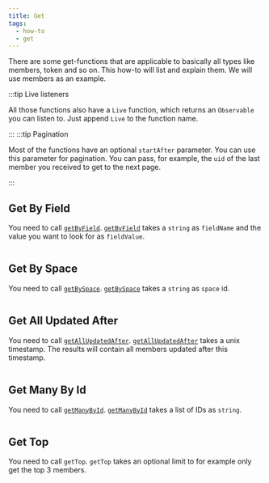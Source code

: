 ```yaml
---
title: Get
tags:
  - how-to
  - get
---
```


There are some get-functions that are applicable to basically all types like members, token and so on.
This how-to will list and explain them. We will use members as an example.

:::tip Live listeners

All those functions also have a `Live` function, which returns an `Observable` you can listen to. Just append `Live` to the function name.

:::
:::tip Pagination

Most of the functions have an optional `startAfter` parameter. You can use this parameter for pagination. You can pass, for example, the `uid` of the last member you received to get to the next page.

:::

## Get By Field

You need to call [`getByField`](../reference-api/classes/DatasetClass.md#getbyfield). [`getByField`](../reference-api/classes/DatasetClass.md#getbyfield) takes a `string` as `fieldName` and the value you want to look for as `fieldValue`.

```tsx file=../../../packages/sdk/examples/member/get.ts#L9-L12
```

## Get By Space

You need to call [`getBySpace`](../reference-api/classes/DatasetClass.md#getbyspace). [`getBySpace`](../reference-api/classes/DatasetClass.md#getbyspace) takes a `string` as `space` id.

```tsx file=../../../packages/sdk/examples/member/get.ts#L16-L19
```

## Get All Updated After

You need to call [`getAllUpdatedAfter`](../reference-api/classes/DatasetClass.md#getallupdatedafter). [`getAllUpdatedAfter`](../reference-api/classes/DatasetClass.md#getallupdatedafter) takes a unix timestamp. The results will contain all members updated after this timestamp.

```tsx file=../../../packages/sdk/examples/member/get.ts#L23-L26
```

## Get Many By Id

You need to call [`getManyById`](../reference-api/classes/DatasetClass.md#getmanybyid). [`getManyById`](../reference-api/classes/DatasetClass.md#getmanybyid) takes a list of IDs as `string`.

```tsx file=../../../packages/sdk/examples/member/get.ts#L31-L34
```

## Get Top

You need to call `getTop`. `getTop` takes an optional limit to for example only get the top 3 members.

```tsx file=../../../packages/sdk/examples/member/get.ts#L37-L40
```
